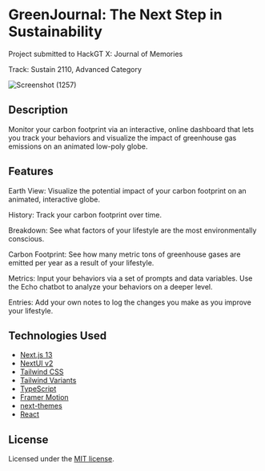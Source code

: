 # GreenJournal: The Next Step in Sustainability
Project submitted to HackGT X: Journal of Memories

Track: Sustain 2110, Advanced Category

![Screenshot (1257)](https://github.com/barrosodavid/hackgt-sustainability/assets/16299285/31358931-a8b1-40bc-8013-8cadf72a021b)

## Description

Monitor your carbon footprint via an interactive, online dashboard that lets you track your behaviors and visualize the impact of greenhouse gas emissions on an animated low-poly globe.

## Features

Earth View: Visualize the potential impact of your carbon footprint on an animated, interactive globe.

History: Track your carbon footprint over time.

Breakdown: See what factors of your lifestyle are the most environmentally conscious.

Carbon Footprint: See how many metric tons of greenhouse gases are emitted per year as a result of your lifestyle.

Metrics: Input your behaviors via a set of prompts and data variables. Use the Echo chatbot to analyze your behaviors on a deeper level.

Entries: Add your own notes to log the changes you make as you improve your lifestyle.

## Technologies Used

- [Next.js 13](https://nextjs.org/docs/getting-started)
- [NextUI v2](https://nextui.org/)
- [Tailwind CSS](https://tailwindcss.com/)
- [Tailwind Variants](https://tailwind-variants.org)
- [TypeScript](https://www.typescriptlang.org/)
- [Framer Motion](https://www.framer.com/motion/)
- [next-themes](https://github.com/pacocoursey/next-themes)
- [React](https://react.dev/)

## License

Licensed under the [MIT license](https://github.com/nextui-org/next-app-template/blob/main/LICENSE).
